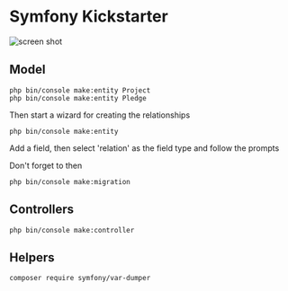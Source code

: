 # Symfony Kickstarter

![screen shot](https://user-images.githubusercontent.com/4499581/78456804-c37e5180-769d-11ea-8ccb-3853f3fb5737.png)

## Model

```
php bin/console make:entity Project
php bin/console make:entity Pledge
```
Then start a wizard for creating the relationships
```
php bin/console make:entity
```
Add a field, then select 'relation' as the field type and follow the prompts

Don't forget to then
```
php bin/console make:migration
```

## Controllers

```
php bin/console make:controller
```

## Helpers

```
composer require symfony/var-dumper
```

